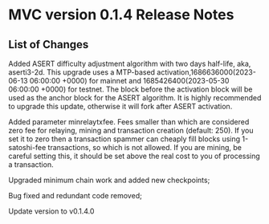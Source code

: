 # MVC version 0.1.4 Release Notes

## List of Changes

Added ASERT difficulty adjustment algorithm with two days half-life, aka, aserti3-2d. 
This upgrade uses a MTP-based activation,1686636000(2023-06-13 06:00:00 +0000) for mainnet and 1685426400(2023-05-30 06:00:00 +0000) for testnet.
The block before the activation block will be used as the anchor block for the ASERT algorithm.
It is highly recommended to upgrade this update, otherwise it will fork after ASERT activation.

Added parameter minrelaytxfee. 
Fees smaller than which are considered zero fee for relaying, mining and transaction creation (default: 250). 
If you set it to zero then a transaction spammer can cheaply fill blocks using 1-satoshi-fee transactions, so which is not allowed. 
If you are mining, be careful setting this, it should be set above the real cost to you of processing a transaction.

Upgraded minimum chain work and added new checkpoints;

Bug fixed and redundant code removed;

Update version to v0.1.4.0